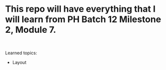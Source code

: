 <h1>This repo will have everything that I will learn from PH Batch 12 Milestone 2, Module 7.</h1>
<br>

Learned topics:
<ul>
    <li>Layout</li>
</ul>